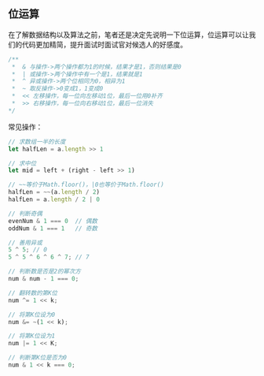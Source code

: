 ## 位运算

在了解数据结构以及算法之前，笔者还是决定先说明一下位运算，位运算可以让我们的代码更加精简，提升面试时面试官对候选人的好感度。

```javascript
/**
 *  & 与操作->两个操作都为1的时候，结果才是1，否则结果是0
 *  | 或操作->两个操作中有一个是1，结果就是1
 *  ^ 异或操作->两个位相同为0，相异为1
 *  ~ 取反操作->0变成1，1变成0
 *  << 左移操作，每一位向左移动1位，最后一位用0补齐
 *  >> 右移操作，每一位向右移动1位，最后一位消失
*/
```

常见操作：

```javascript
// 求数组一半的长度
let halfLen = a.length >> 1

// 求中位
let mid = left + (right - left >> 1)

// ~~等价于Math.floor()，|0也等价于Math.floor()
halfLen = ~~(a.length / 2)
halfLen = a.length / 2 | 0

// 判断奇偶
evenNum & 1 === 0  // 偶数
oddNum & 1 === 1   // 奇数

// 善用异或
5 ^ 5; // 0
5 ^ 5 ^ 6 ^ 6 ^ 7; // 7

// 判断数是否是2的幂次方
num & num - 1 === 0;

// 翻转数的第K位
num ^= 1 << k;

// 将第K位设为0
num &= ~(1 << k);

// 将第K位设为1
num |= 1 << K;

// 判断第K位是否为0
num & 1 << k === 0;

```